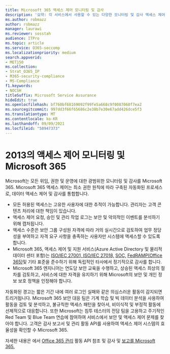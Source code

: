 ```yaml
---
title: Microsoft 365 액세스 제어 모니터링 및 감사
description: '요약: 각 서비스에서 사용할 수 있는 다양한 모니터링 및 감사 액세스 제어에 Microsoft 365.'
ms.author: robmazz
author: robmazz
manager: laurawi
ms.reviewer: sosstah
audience: ITPro
ms.topic: article
ms.service: O365-seccomp
ms.localizationpriority: medium
search.appverid:
- MET150
ms.collection:
- Strat_O365_IP
- M365-security-compliance
- MS-Compliance
f1.keywords:
- NOCSH
titleSuffix: Microsoft Service Assurance
hideEdit: true
ms.openlocfilehash: bf760bf68169092f99fe5a668c9f0087060f7ea2
ms.sourcegitcommit: 997dd3f66f65686c2e38b7e30e67add426dce5f3
ms.translationtype: MT
ms.contentlocale: ko-KR
ms.lasthandoff: 09/09/2021
ms.locfileid: "58947373"
---
```

# <a name="monitoring-and-auditing-access-controls-in-microsoft-365"></a>2013의 액세스 제어 모니터링 및 Microsoft 365

Microsoft는 모든 위임, 권한 및 운영에 대한 광범위한 모니터링 및 감사를 Microsoft 365. Microsoft 365 액세스 제어는 최소 권한 원칙에 따라 구축된 자동화된 프로세스로, 데이터 액세스 제어 및 감사를 통합합니다.

- 모든 허용된 액세스는 고유한 사용자에 대한 추적이 가능합니다. 관리자는 고객 콘텐츠 처리에 대한 책임이 있습니다.
- 액세스 제어 요청, 승인 및 관리 작업 로그는 보안 및 악의적인 이벤트를 분석하기 위해 캡처됩니다.
- 액세스 수준은 보안 그룹 구성원 자격에 따라 거의 실시간으로 검토하여 업무 정당성을 부여하고 자격 요구 사항을 충족하는 사용자만 시스템에 액세스할 수 있도록 합니다.
- Microsoft 365, 액세스 제어 및 지원 서비스(Azure Active Directory 및 물리적 데이터 센터 포함)는 [ISO/IEC 27001, ISO/IEC 27018,](https://www.microsoft.com/TrustCenter/Compliance/iso-iec-27001) [SOC,](https://www.microsoft.com/TrustCenter/Compliance/SOC) [FedRAMP(Office 365)](https://www.microsoft.com/TrustCenter/Compliance/FedRAMP)및 기타 표준을 준수하기 [](https://www.microsoft.com/TrustCenter/Compliance?service=Office#Icons)위해 독립적인 타사에서 정기적으로 감사를 합니다. [](https://www.microsoft.com/TrustCenter/Compliance/iso-iec-27018)
- Microsoft 365 엔지니어는 연도당 보안 교육을 수행하고, 상승된 액세스 최상의 절차를 검토하고, 서비스에 대한 자격을 유지하기 위해 Microsoft의 보안 및 개인 정보 보호 정책을 인정해야 합니다.

자동화된 경고는 짧은 기간 내에 여러 로그인 실패와 같은 의심스러운 활동이 감지되면 트리거됩니다. Microsoft 365 보안 대응 팀은 기계 학습 및 빅 데이터 분석을 사용하여 활동을 검토 및 분석하고, 불규칙한 액세스 패턴을 찾아서, 비이식적 및 부정적 활동에 선제적으로 대응합니다. 또한 Microsoft는 침투 테스터의 전담 팀을 고용하고 주기적인 Red Team 및 Blue Team 연습에 참여하여 서비스에서 보안 및 액세스 제어 문제를 찾아야 합니다. 고객은 감사 보고서 및 관리 활동 API를 사용하여 액세스 제어 시스템의 효율성을 확인할 수 Microsoft 365.

자세한 내용은 에서 [Office 365 관리](/office/office-365-management-api/office-365-management-activity-api-reference) 활동 API 참조 및 감사 및 [보고를 Microsoft 365.](assurance-auditing-and-reporting-overview.md)
